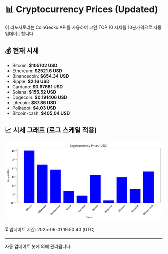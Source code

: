 
# 📊 Cryptocurrency Prices (Updated)

이 리포지토리는 CoinGecko API를 사용하여 코인 TOP 10 시세를 10분가격으로 자동 업데이트합니다.

## 💰 현재 시세
- Bitcoin: **$105102 USD**
- Ethereum: **$2521.6 USD**
- Binancecoin: **$654.34 USD**
- Ripple: **$2.16 USD**
- Cardano: **$0.67681 USD**
- Solana: **$155.52 USD**
- Dogecoin: **$0.191406 USD**
- Litecoin: **$87.86 USD**
- Polkadot: **$4.03 USD**
- Bitcoin-cash: **$405.04 USD**

## 📈 시세 그래프 (로그 스케일 적용)
![Crypto Prices](crypto_prices.png)

⏳ 업데이트 시간: 2025-06-01 19:50:40 (UTC)

---
자동 업데이트 봇에 의해 관리됩니다.
